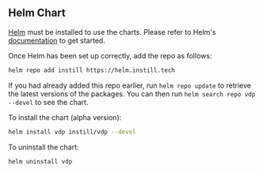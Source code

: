 ## Helm Chart

[Helm](https://helm.sh) must be installed to use the charts. Please refer to
Helm's [documentation](https://helm.sh/docs) to get started.

Once Helm has been set up correctly, add the repo as follows:

```bash
helm repo add instill https://helm.instill.tech
```

If you had already added this repo earlier, run `helm repo update` to retrieve
the latest versions of the packages. You can then run `helm search repo vdp --devel` to see the chart.

To install the chart (alpha version):

```bash
helm install vdp instill/vdp --devel
```

To uninstall the chart:

```bash
helm uninstall vdp
```
